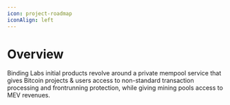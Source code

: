 ```yaml
---
icon: project-roadmap
iconAlign: left
---
```

# Overview 

Binding Labs initial products revolve around a private mempool service that gives Bitcoin projects & users access to non-standard transaction processing and frontrunning protection, while giving mining pools access to MEV revenues.
